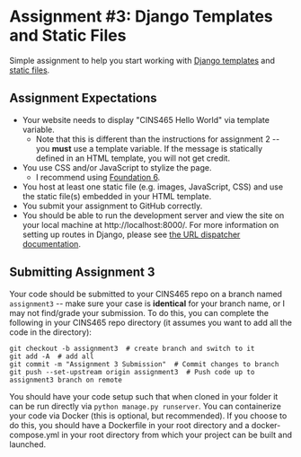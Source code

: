 # Assignment #3: Django Templates and Static Files

Simple assignment to help you start working with [Django templates](https://docs.djangoproject.com/en/4.0/topics/templates/) and [static files](https://docs.djangoproject.com/en/4.0/howto/static-files/).

## Assignment Expectations

* Your website needs to display "CINS465 Hello World" via template variable.
    * Note that this is different than the instructions for assignment 2 -- you **must** use a template variable. If the message is statically defined in an HTML template, you will not get credit.
* You use CSS and/or JavaScript to stylize the page.
    * I recommend using [Foundation 6](https://get.foundation/sites/docs/).
* You host at least one static file (e.g. images, JavaScript, CSS) and use the static file(s) embedded in your HTML template.
* You submit your assignment to GitHub correctly.
* You should be able to run the development server and view the site on your local machine at http://localhost:8000/. For more information on setting up routes in Django, please see [the URL dispatcher documentation](https://docs.djangoproject.com/en/4.0/topics/http/urls/).

## Submitting Assignment 3

Your code should be submitted to your CINS465 repo on a branch named `assignment3` -- make sure your case is **identical** for your branch name, or I may not find/grade your submission. To do this, you can complete the following in your CINS465 repo directory (it assumes you want to add all the code in the directory):

```
git checkout -b assignment3  # create branch and switch to it
git add -A  # add all
git commit -m "Assignment 3 Submission"  # Commit changes to branch
git push --set-upstream origin assignment3  # Push code up to assignment3 branch on remote
```

You should have your code setup such that when cloned in your folder it can be run directly via `python manage.py runserver`. You can containerize your code via Docker (this is optional, but recommended). If you choose to do this, you should have a Dockerfile in your root directory and a docker-compose.yml in your root directory from which your project can be built and launched.
